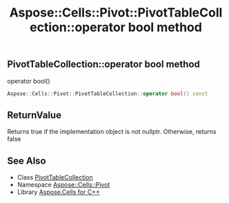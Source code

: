 ﻿---
title: Aspose::Cells::Pivot::PivotTableCollection::operator bool method
linktitle: operator bool
second_title: Aspose.Cells for C++ API Reference
description: 'Aspose::Cells::Pivot::PivotTableCollection::operator bool method. operator bool() in C++.'
type: docs
weight: 400
url: /cpp/aspose.cells.pivot/pivottablecollection/operator_bool/
---
## PivotTableCollection::operator bool method


operator bool()

```cpp
Aspose::Cells::Pivot::PivotTableCollection::operator bool() const
```


## ReturnValue

Returns true if the implementation object is not nullptr. Otherwise, returns false

## See Also

* Class [PivotTableCollection](../)
* Namespace [Aspose::Cells::Pivot](../../)
* Library [Aspose.Cells for C++](../../../)
